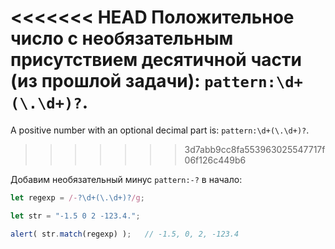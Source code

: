 <<<<<<< HEAD
Положительное число с необязательным присутствием десятичной части (из прошлой задачи): `pattern:\d+(\.\d+)?`.
=======
A positive number with an optional decimal part is: `pattern:\d+(\.\d+)?`.
>>>>>>> 3d7abb9cc8fa553963025547717f06f126c449b6

Добавим необязательный минус `pattern:-?` в начало:

```js run
let regexp = /-?\d+(\.\d+)?/g;

let str = "-1.5 0 2 -123.4.";

alert( str.match(regexp) );   // -1.5, 0, 2, -123.4
```

